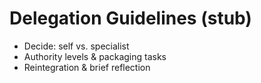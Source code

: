 # Delegation Guidelines (stub)
- Decide: self vs. specialist
- Authority levels & packaging tasks
- Reintegration & brief reflection
